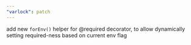 ```yaml
---
"varlock": patch
---
```


add new `forEnv()` helper for @required decorator, to allow dynamically setting required-ness based on current env flag
